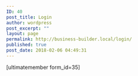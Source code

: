 ```yaml
---
ID: 40
post_title: Login
author: wordpress
post_excerpt: ""
layout: page
permalink: http://business-builder.local/login/
published: true
post_date: 2018-02-06 04:49:31
---
```

[ultimatemember form_id=35]